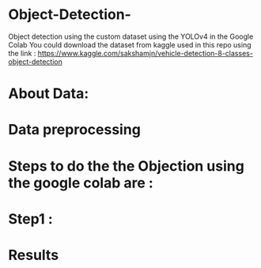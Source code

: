 # Object-Detection-
Object detection using the custom dataset using the YOLOv4 in the Google Colab
You could download the dataset from kaggle used in this repo using the link : https://www.kaggle.com/sakshamjn/vehicle-detection-8-classes-object-detection 
# About Data:

# Data preprocessing


# Steps to do the the Objection using the google colab are :
# Step1 :

# Results


